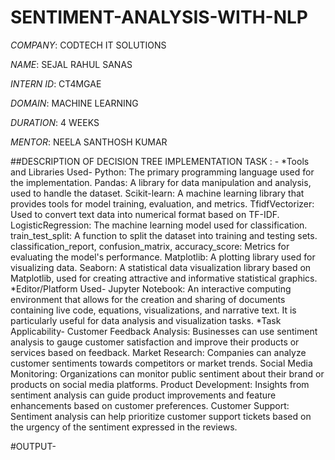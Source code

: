 # SENTIMENT-ANALYSIS-WITH-NLP

*COMPANY*: CODTECH IT SOLUTIONS

*NAME*: SEJAL RAHUL SANAS

*INTERN ID*: CT4MGAE

*DOMAIN*: MACHINE LEARNING

*DURATION*: 4 WEEKS

*MENTOR*: NEELA SANTHOSH KUMAR

##DESCRIPTION OF DECISION TREE IMPLEMENTATION TASK : - 
*Tools and Libraries Used-
Python: The primary programming language used for the implementation.
Pandas: A library for data manipulation and analysis, used to handle the dataset.
Scikit-learn: A machine learning library that provides tools for model training, evaluation, and metrics.
TfidfVectorizer: Used to convert text data into numerical format based on TF-IDF.
LogisticRegression: The machine learning model used for classification.
train_test_split: A function to split the dataset into training and testing sets.
classification_report, confusion_matrix, accuracy_score: Metrics for evaluating the model's performance.
Matplotlib: A plotting library used for visualizing data.
Seaborn: A statistical data visualization library based on Matplotlib, used for creating attractive and informative statistical graphics.
*Editor/Platform Used-
Jupyter Notebook: An interactive computing environment that allows for the creation and sharing of documents containing live code, equations, visualizations, and narrative text. It is particularly useful for data analysis and visualization tasks.
*Task Applicability-
Customer Feedback Analysis: Businesses can use sentiment analysis to gauge customer satisfaction and improve their products or services based on feedback.
Market Research: Companies can analyze customer sentiments towards competitors or market trends.
Social Media Monitoring: Organizations can monitor public sentiment about their brand or products on social media platforms.
Product Development: Insights from sentiment analysis can guide product improvements and feature enhancements based on customer preferences.
Customer Support: Sentiment analysis can help prioritize customer support tickets based on the urgency of the sentiment expressed in the reviews.

#OUTPUT-
